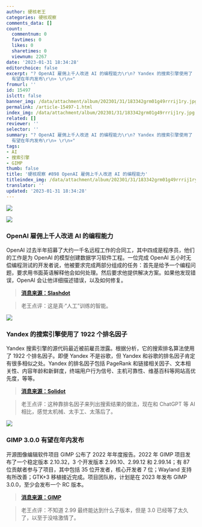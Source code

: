 ```yaml
---
author: 硬核老王
categories: 硬核观察
comments_data: []
count:
  commentnum: 0
  favtimes: 0
  likes: 0
  sharetimes: 0
  viewnum: 2267
date: '2023-01-31 18:34:28'
editorchoice: false
excerpt: "? OpenAI 雇佣上千人改进 AI 的编程能力\r\n? Yandex 的搜索引擎使用了 1922 个排名因子\r\n? GIMP 3.0.0
  有望在年内发布\r\n» \r\n»"
fromurl: ''
id: 15497
islctt: false
banner_img: /data/attachment/album/202301/31/183342grm01g49rrrij1ry.jpg
permalink: /article-15497-1.html
index_img: /data/attachment/album/202301/31/183342grm01g49rrrij1ry.jpg
related: []
reviewer: ''
selector: ''
summary: "? OpenAI 雇佣上千人改进 AI 的编程能力\r\n? Yandex 的搜索引擎使用了 1922 个排名因子\r\n? GIMP 3.0.0
  有望在年内发布\r\n» \r\n»"
tags:
- AI
- 搜索引擎
- GIMP
thumb: false
title: '硬核观察 #898 OpenAI 雇佣上千人改进 AI 的编程能力'
titleindex_img: /data/attachment/album/202301/31/183342grm01g49rrrij1ry.jpg
translator: ''
updated: '2023-01-31 18:34:28'
---
```


![](/data/attachment/album/202301/31/183342grm01g49rrrij1ry.jpg)


![](/data/attachment/album/202301/31/183349ywczjelguqlqqjwf.jpg)


### OpenAI 雇佣上千人改进 AI 的编程能力


OpenAI 过去半年招募了大约一千名远程工作的合同工，其中四成是程序员，他们的工作是为 OpenAI 的模型创建数据学习软件工程。一位完成 OpenAI 五小时无偿编程测试的开发者说，他被要求完成两部分组成的任务：首先是给予一个编程问题，要求用书面英语解释他会如何处理。然后要求他提供解决方案。如果他发现错误，OpenAI 会让他详细描述错误，以及如何修复。



> 
> **[消息来源：Slashdot](https://developers.slashdot.org/story/23/01/29/0225201/openai-hires-an-army-of-contractors-will-they-make-coding-obsolete)**
> 
> 
> 



> 
> 老王点评：这是真·“人工”训练的智能。
> 
> 
> 


![](/data/attachment/album/202301/31/183358vd5okn1opa9gnpkz.jpg)


### Yandex 的搜索引擎使用了 1922 个排名因子


Yandex 搜索引擎的源代码最近被前雇员泄露。根据分析，它的搜索排名算法使用了 1922 个排名因子。即便 Yandex 不是谷歌，但 Yandex 和谷歌的排名因子肯定有很多相似之处。Yandex 的排名因子包括 PageRank 和链接相关因子、文本相关性、内容年龄和新鲜度，终端用户行为信号、主机可靠性、维基百科等网站高优先度，等等。



> 
> **[消息来源：Solidot](https://www.solidot.org/story?sid=73989)**
> 
> 
> 



> 
> 老王点评：这种靠排名因子来列出搜索结果的做法，现在和 ChatGPT 等 AI 相比，感觉太机械、太手工、太落后了。
> 
> 
> 


![](/data/attachment/album/202301/31/183409sreezi76s17yot31.jpg)


### GIMP 3.0.0 有望在年内发布


开源图像编辑软件项目 GIMP 公布了 2022 年年度报告。2022 年 GIMP 项目发布了一个稳定版本 2.10.32，3 个开发版本 2.99.10、2.99.12 和 2.99.14；有 87 位贡献者参与了项目，其中包括 35 位开发者，核心开发者 7 位；Wayland 支持有所改善；GTK+3 移植接近完成。项目团队称，计划是在 2023 年发布 GIMP 3.0.0，至少会发布一个 RC 版本。



> 
> **[消息来源：GIMP](https://www.gimp.org/news/2023/01/29/2022-annual-report/)**
> 
> 
> 



> 
> 老王点评：不知道 2.99 最终能达到什么子版本，但是 3.0 已经等了太久了，以至于没啥激情了。
> 
> 
>